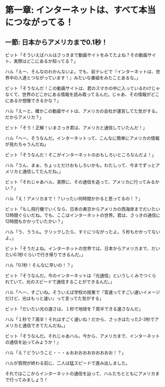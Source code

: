 # 第一章: インターネットは、すべて本当につながってる！

## 一節: 日本からアメリカまで0.1秒！
ビット「そういえばハルはさっきまで動画サイトをみてたよね？その動画サイト、実際はどこにあるか知ってる？」

ハル「えー、そんなのわかんないよ。でも、前テレビで『インターネットは、世界中の人達とつながっています！』みたいな番組をみたことあるな。」

ビット「そうなんだ！この動画サイトは、君のスマホの中に入っているわけじゃなくて、世界のどこかにある情報を読み取ってるんだ。じゃあ、その情報がどこにあるか想像できるかな？」

ハル「えーと、確かこの動画サイトは、アメリカの会社が運営してた気がする。だからアメリカ？」

ビット「そう！正解！いまさっき君は、アメリカと通信していたんだ！」

ハル「へー、そうなんだ。インターネットって、こんなに簡単にアメリカの情報が見れちゃうんだね」

ビット「そうなんだ！そこがインターネットのおもしろいところなんだよ！」

ハル「うん、まぁ、ちょっとだけおもしろいかも。わたしって、今までずっとアメリカと通信してたんだね。」

ビット「それじゃあハル、実際に、その通信を追って、アメリカに行ってみるかい？」

ハル「え！アメリカまで！？いったい何時間かかると思ってるの！？」

ビット「もし飛行機でいくなら、日本の東京からアメリカの西海岸までだいたい12時間ぐらいだね。でも、ここはインターネットの世界。君は、さっきの通信に12時間もかかっていたかい？」

ハル「う、ううん。クリックしたら、すぐにつながったよ。５秒もかかってないよ。」

ビット「そうだよね。インターネットの世界では、日本からアメリカまで、だいたい0.1秒ぐらいで行き帰りできるんだ。」

ハル「0.1秒！そんなに早いの！？」

ビット「そうなんだ。今のインターネットは『光通信』というしくみでつくられていて、光のスピードで通信することができるんだ。」

ハル「へー、すごいね。そういえば学校の授業で『音速ってすごい速いイメージだけど、光はもっと速い』って言ってた気がする」

ビット「だいたい光の速さは、１秒で地球を７周半できる速さなんだ」

ハル「１秒で７周半！それはすごく速いね！だから、さっきはたった2-3秒でアメリカと通信できてたんだね。」

ビット「そうなんだ。それじゃあハル。今から、アメリカまで、インターネットの通信を辿ってみようか！」

ハル「え？どういうこと・・・ぉおおおおおおおおおお！？」

ハルが質問が終わる前に、二人は猛スピードで進み出しました。

それではここからインターネットの通信を辿って、ハルたちとともにアメリカまで行ってみましょう！